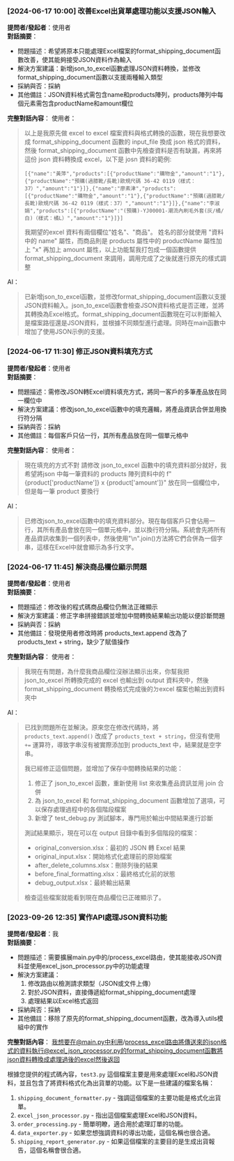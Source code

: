### [2024-06-17 10:00] 改善Excel出貨單處理功能以支援JSON輸入
**提問者/發起者**：使用者  
**對話摘要**：
- 問題描述：希望將原本只能處理Excel檔案的format_shipping_document函數改善，使其能夠接受JSON資料作為輸入
- 解決方案建議：新增json_to_excel函數處理JSON資料轉換，並修改format_shipping_document函數以支援兩種輸入類型
- 採納與否：採納
- 其他備註：JSON資料格式需包含name和products陣列，products陣列中每個元素需包含productName和amount欄位

**完整對話內容**：
使用者：
> 以上是我原先做 excel to excel 檔案資料與格式轉換的函數，現在我想要改成 format_shipping_document 函數的 input_file 換成 json 格式的資料， 然後 format_shipping_document 函數中先檢查資料是否有缺漏，再來將這份 json 資料轉換成 excel，以下是 josn 資料的範例:
>
> `[{"name":"黃萍","products":[{"productName":"購物金","amount":"1"},{"productName":"預購(過膝靴/長靴)歐規尺碼 36-42 0119（樣式：37）","amount":"1"}]},{"name":"廖素津","products":[{"productName":"購物金","amount":"1"},{"productName":"預購(過膝靴/長靴)歐規尺碼 36-42 0119（樣式：37）","amount":"1"}]},{"name":"李淑娟","products":[{"productName":"(預購)-YJ00001-潮流內刷毛外套(灰/橘/白)（樣式：橘L）","amount":"1"}]}]`
>
> 我期望的excel 資料有兩個欄位"姓名"、"商品"。 姓名的部分就使用 "資料中的 name" 屬性，而商品則是 products 屬性中的 productName 屬性加上 "x" 再加上 amount 屬性，以上功能幫我打包成一個函數提供 format_shipping_document 來調用，調用完成了之後就進行原先的樣式調整

AI：
> 已新增json_to_excel函數，並修改format_shipping_document函數以支援JSON資料輸入。json_to_excel函數會檢查JSON資料格式是否正確，並將其轉換為Excel格式。format_shipping_document函數現在可以判斷輸入是檔案路徑還是JSON資料，並根據不同類型進行處理。同時在main函數中增加了使用JSON示例的支援。

### [2024-06-17 11:30] 修正JSON資料填充方式
**提問者/發起者**：使用者  
**對話摘要**：
- 問題描述：需修改JSON轉Excel資料填充方式，將同一客戶的多筆產品放在同一欄位中
- 解決方案建議：修改json_to_excel函數中的填充邏輯，將產品資訊合併並用換行符分隔
- 採納與否：採納
- 其他備註：每個客戶只佔一行，其所有產品放在同一個單元格中

**完整對話內容**：
使用者：
> 現在填充的方式不對 請修改 json_to_excel 函數中的填充資料部分就好，我希望將json 中每一筆資料的 products 陣列資料中的 f"{product['productName']} x {product['amount']}" 放在同一個欄位中，但是每一筆 product 要換行

AI：
> 已修改json_to_excel函數中的填充資料部分。現在每個客戶只會佔用一行，其所有產品會放在同一個單元格中，並以換行符分隔。系統會先將所有產品資訊收集到一個列表中，然後使用"\n".join()方法將它們合併為一個字串，這樣在Excel中就會顯示為多行文字。

### [2024-06-17 11:45] 解決商品欄位顯示問題
**提問者/發起者**：使用者  
**對話摘要**：
- 問題描述：修改後的程式碼商品欄位仍無法正確顯示
- 解決方案建議：修正字串拼接錯誤並增加中間轉換結果輸出功能以便診斷問題
- 採納與否：採納
- 其他備註：發現使用者修改時將 products_text.append 改為了 products_text + string，缺少了賦值操作

**完整對話內容**：
使用者：
> 我現在有問題，為什麼我商品欄位沒辦法顯示出來，你幫我把 json_to_excel 所轉換完成的 excel 也輸出到 output 資料夾中，然後 format_shipping_document 轉換格式完成後的ㄉexcel 檔案也輸出到資料夾中

AI：
> 已找到問題所在並解決。原來您在修改代碼時，將 `products_text.append()` 改成了 `products_text + string`，但沒有使用 `+=` 運算符，導致字串沒有被實際添加到 products_text 中，結果就是空字串。
> 
> 我已經修正這個問題，並增加了保存中間轉換結果的功能：
> 
> 1. 修正了 json_to_excel 函數，重新使用 list 來收集產品資訊並用 join 合併
> 2. 為 json_to_excel 和 format_shipping_document 函數增加了選項，可以保存處理過程中的各個階段檔案
> 3. 新增了 test_debug.py 測試腳本，專門用於輸出中間結果進行診斷
>
> 測試結果顯示，現在可以在 output 目錄中看到多個階段的檔案：
> - original_conversion.xlsx：最初的 JSON 轉 Excel 結果
> - original_input.xlsx：開始格式化處理前的原始檔案
> - after_delete_columns.xlsx：刪除列後的結果
> - before_final_formatting.xlsx：最終格式化前的狀態
> - debug_output.xlsx：最終輸出結果
>
> 檢查這些檔案就能看到現在商品欄位已正確顯示了。 

### [2023-09-26 12:35] 實作API處理JSON資料功能
**提問者/發起者**：我  
**對話摘要**：
- 問題描述：需要擴展main.py中的/process_excel路由，使其能接收JSON資料並使用excel_json_processor.py中的功能處理
- 解決方案建議：
  1. 修改路由以檢測請求類型（JSON或文件上傳）
  2. 對於JSON資料，直接傳遞給format_shipping_document處理
  3. 處理結果以Excel格式返回
- 採納與否：採納
- 其他備註：移除了原先的format_shipping_document函數，改為導入utils模組中的實作

**完整對話內容**：
我想要在@main.py中利用/process_excel路由將傳送來的json格式的資料執行@excel_json_processor.py的format_shipping_document函數將json資料轉換成處理過後的excel然後返回

根據您提供的程式碼內容，`test3.py` 這個檔案主要是用來處理Excel和JSON資料，並且包含了將資料格式化為出貨單的功能。以下是一些建議的檔案名稱：
1. `shipping_document_formatter.py` - 強調這個檔案的主要功能是格式化出貨單。
2. `excel_json_processor.py` - 指出這個檔案處理Excel和JSON資料。
3. `order_processing.py` - 簡單明瞭，適合用於處理訂單的功能。
4. `data_exporter.py` - 如果您想強調資料的導出功能，這個名稱也很合適。
5. `shipping_report_generator.py` - 如果這個檔案的主要目的是生成出貨報告，這個名稱會很合適。 